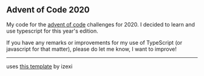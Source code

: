 ## Advent of Code 2020

My code for the [advent of code](https://adventofcode.com/2020/) challenges for 2020.
I decided to learn and use typescript for this year's edition.

If you have any remarks or improvements for my use of TypeScript (or javascript for that matter), please do let me know, I want to improve!

---

uses [this template](https://github.com/izexi/aoc-ts-template) by izexi
